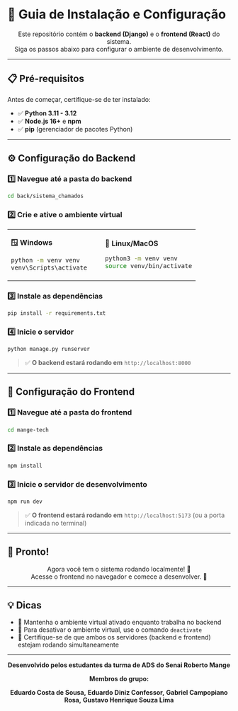 # 🚀 Guia de Instalação e Configuração

<div align="center">
  
Este repositório contém o **backend (Django)** e o **frontend (React)** do sistema.  
Siga os passos abaixo para configurar o ambiente de desenvolvimento.

</div>

---

## 📋 Pré-requisitos

Antes de começar, certifique-se de ter instalado:

- ✅ **Python 3.11 - 3.12**
- ✅ **Node.js 16+** e **npm**
- ✅ **pip** (gerenciador de pacotes Python)

---

## ⚙️ Configuração do Backend

### 1️⃣ Navegue até a pasta do backend

```bash
cd back/sistema_chamados
```

### 2️⃣ Crie e ative o ambiente virtual

<table>
<tr>
<td width="50%">

**🪟 Windows**

```bash
python -m venv venv
venv\Scripts\activate
```

</td>
<td width="50%">

**🐧 Linux/MacOS**

```bash
python3 -m venv venv
source venv/bin/activate
```

</td>
</tr>
</table>

### 3️⃣ Instale as dependências

```bash
pip install -r requirements.txt
```

### 4️⃣ Inicie o servidor

```bash
python manage.py runserver
```

> ✅ **O backend estará rodando em** `http://localhost:8000`

---

## 🎨 Configuração do Frontend

### 1️⃣ Navegue até a pasta do frontend

```bash
cd mange-tech
```

### 2️⃣ Instale as dependências

```bash
npm install
```

### 3️⃣ Inicie o servidor de desenvolvimento

```bash
npm run dev
```

> ✅ **O frontend estará rodando em** `http://localhost:5173` (ou a porta indicada no terminal)

---

## 🎯 Pronto!

<div align="center">

Agora você tem o sistema rodando localmente! 🎉  
Acesse o frontend no navegador e comece a desenvolver. 🚀

</div>

---

## 💡 Dicas

- 🔹 Mantenha o ambiente virtual ativado enquanto trabalha no backend
- 🔹 Para desativar o ambiente virtual, use o comando `deactivate`
- 🔹 Certifique-se de que ambos os servidores (backend e frontend) estejam rodando simultaneamente

---

<div align="center">

**Desenvolvido pelos estudantes da turma de ADS do Senai Roberto Mange**

**Membros do grupo:**

**Eduardo Costa de Sousa,**
**Eduardo Diniz Confessor,**
**Gabriel Campopiano Rosa,**
**Gustavo Henrique Souza Lima**

</div>
